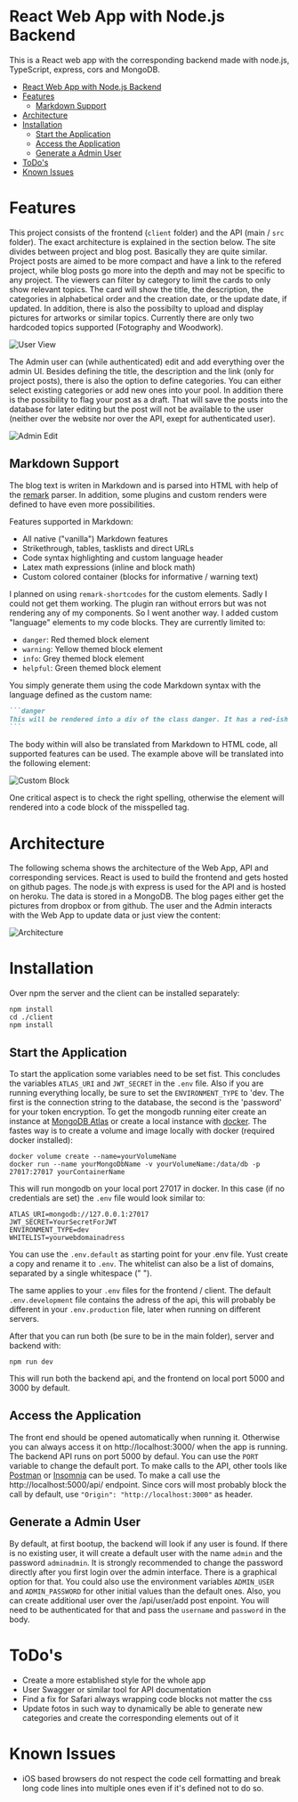 # React Web App with Node.js Backend

This is a React web app with the corresponding backend made with node.js, TypeScript, express, cors and MongoDB.

<!-- TOC -->

- [React Web App with Node.js Backend](#react-web-app-with-nodejs-backend)
- [Features](#features)
  - [Markdown Support](#markdown-support)
- [Architecture](#architecture)
- [Installation](#installation)
  - [Start the Application](#start-the-application)
  - [Access the Application](#access-the-application)
  - [Generate a Admin User](#generate-a-admin-user)
- [ToDo's](#todos)
- [Known Issues](#known-issues)

<!-- /TOC -->

# Features

This project consists of the frontend (`client` folder) and the API (main / `src` folder). The exact architecture is explained in the section below. The site divides between project and blog post. Basically they are quite similar. Project posts are aimed to be more compact and have a link to the refered project, while blog posts go more into the depth and may not be specific to any project. The viewers can filter by category to limit the cards to only show relevant topics. The card will show the title, the description, the categories in alphabetical order and the creation date, or the update date, if updated. In addition, there is also the possibilty to upload and display pictures for artworks or similar topics. Currently there are only two hardcoded topics supported (Fotography and Woodwork).

![User View](docs/pictures/blog_project_view.PNG)

The Admin user can (while authenticated) edit and add everything over the admin UI. Besides defining the title, the description and the link (only for project posts), there is also the option to define categories. You can either select existing categories or add new ones into your pool. In addition there is the possibility to flag your post as a draft. That will save the posts into the database for later editing but the post will not be available to the user (neither over the website nor over the API, exept for authenticated user).

![Admin Edit](docs/pictures/admin_edit.PNG)

## Markdown Support

The blog text is writen in Markdown and is parsed into HTML with help of the [remark](https://github.com/remarkjs/remark) parser. In addition, some plugins and custom renders were defined to have even more possibilities.

Features supported in Markdown:

- All native ("vanilla") Markdown features
- Strikethrough, tables, tasklists and direct URLs
- Code syntax highlighting and custom language header
- Latex math expressions (inline and block math)
- Custom colored container (blocks for informative / warning text)

I planned on using `remark-shortcodes` for the custom elements. Sadly I could not get them working. The plugin ran without errors but was not rendering any of my components. So I went another way. I added custom "language" elements to my code blocks. They are currently limited to:

- `danger`: Red themed block element
- `warning`: Yellow themed block element
- `info`: Grey themed block element
- `helpful`: Green themed block element

You simply generate them using the code Markdown syntax with the language defined as the custom name:

````md
```danger
This will be rendered into a div of the class danger. It has a red-ish background with dark red text color and a red left border. It is used to inform the user of any critical things to consider.
```
````

The body within will also be translated from Markdown to HTML code, all supported features can be used. The example above will be translated into the following element:

![Custom Block](docs/pictures/custom_danger.PNG)

One critical aspect is to check the right spelling, otherwise the element will rendered into a code block of the misspelled tag.

# Architecture

The following schema shows the architecture of the Web App, API and corresponding services. React is used to build the frontend and gets hosted on github pages. The node.js with express is used for the API and is hosted on heroku. The data is stored in a MongoDB. The blog pages either get the pictures from dropbox or from github. The user and the Admin interacts with the Web App to update data or just view the content:

![Architecture](docs/diagrams/out/Architecture.svg)

# Installation

Over npm the server and the client can be installed separately:

```
npm install
cd ./client
npm install
```

## Start the Application

To start the application some variables need to be set fist. This concludes the variables `ATLAS_URI` and `JWT_SECRET` in the `.env` file. Also if you are running everything locally, be sure to set the `ENVIRONMENT_TYPE` to 'dev. The first is the connection string to the database, the second is the 'password' for your token encryption. To get the mongodb running eiter create an instance at [MongoDB Atlas](https://www.mongodb.com/cloud/atlas) or create a local instance with [docker](https://hub.docker.com/_/mongo). The fastes way is to create a volume and image locally with docker (required docker installed):

```
docker volume create --name=yourVolumeName
docker run --name yourMongoDbName -v yourVolumeName:/data/db -p 27017:27017 yourContainerName
```

This will run mongodb on your local port 27017 in docker. In this case (if no credentials are set) the `.env` file would look similar to:

```
ATLAS_URI=mongodb://127.0.0.1:27017
JWT_SECRET=YourSecretForJWT
ENVIRONMENT_TYPE=dev
WHITELIST=yourwebdomainadress
```

You can use the `.env.default` as starting point for your .env file. Yust create a copy and rename it to `.env`. The whitelist can also be a list of domains, separated by a single whitespace (" ").

The same applies to your `.env` files for the frontend / client. The default `.env.development` file contains the adress of the api, this will probably be different in your `.env.production` file, later when running on different servers.

After that you can run both (be sure to be in the main folder), server and backend with:

```
npm run dev
```

This will run both the backend api, and the frontend on local port 5000 and 3000 by default.

## Access the Application

The front end should be opened automatically when running it. Otherwise you can always access it on http://localhost:3000/ when the app is running. The backend API runs on port 5000 by defaul. You can use the `PORT` variable to change the default port. To make calls to the API, other tools like [Postman](https://www.postman.com/) or [Insomnia](https://insomnia.rest/) can be used. To make a call use the http://localhost:5000/api/ endpoint. Since cors will most probably block the call by default, use `"Origin": "http://localhost:3000"` as header.

## Generate a Admin User

By default, at first bootup, the backend will look if any user is found. If there is no existing user, it will create a default user with the name `admin` and the password `adminadmin`. It is strongly recommended to change the password directly after you first login over the admin interface. There is a graphical option for that. You could also use the environment variables `ADMIN_USER` and `ADMIN_PASSWORD` for other initial values than the default ones. Also, you can create additional user over the /api/user/add post enpoint. You will need to be authenticated for that and pass the `username` and `password` in the body.

# ToDo's

- Create a more established style for the whole app
- User Swagger or similar tool for API documentation
- Find a fix for Safari always wrapping code blocks not matter the css
- Update fotos in such way to dynamically be able to generate new categories and create the corresponding elements out of it

# Known Issues

- iOS based browsers do not respect the code cell formatting and break long code lines into multiple ones even if it's defined not to do so.
